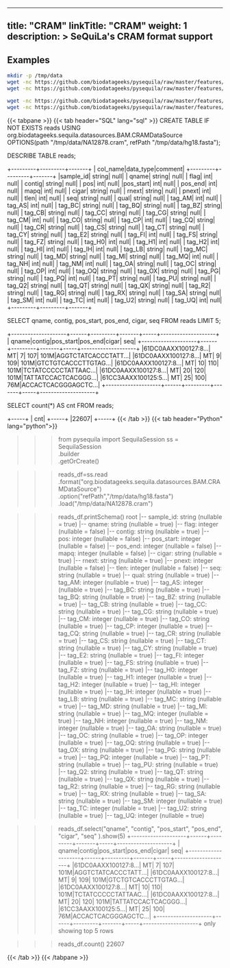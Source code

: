 
---
title: "CRAM"
linkTitle: "CRAM"
weight: 1
description: >
    SeQuiLa's CRAM format support
---

## Examples

```bash
mkdir -p /tmp/data
wget -nc https://github.com/biodatageeks/pysequila/raw/master/features/data/NA12878.multichrom.md.cram -O /tmp/data/NA12878.cram
wget -nc https://github.com/biodatageeks/pysequila/raw/master/features/data/NA12878.multichrom.md.cram.crai -O /tmp/data/NA12878.cram.crai

wget -nc https://github.com/biodatageeks/pysequila/raw/master/features/data/Homo_sapiens_assembly18_chr1_chrM.small.fasta -O /tmp/data/hg18.fasta
wget -nc https://github.com/biodatageeks/pysequila/raw/master/features/data/Homo_sapiens_assembly18_chr1_chrM.small.fasta.fai -O /tmp/data/hg18.fasta.fai
```



{{< tabpane >}}
{{< tab header="SQL" lang="sql" >}}
CREATE TABLE IF NOT EXISTS reads
USING org.biodatageeks.sequila.datasources.BAM.CRAMDataSource
OPTIONS(path "/tmp/data/NA12878.cram", refPath "/tmp/data/hg18.fasta");

DESCRIBE TABLE reads;

+---------+---------+-------+
| col_name|data_type|comment|
+---------+---------+-------+
|sample_id|   string|   null|
|    qname|   string|   null|
|     flag|      int|   null|
|   contig|   string|   null|
|      pos|      int|   null|
|pos_start|      int|   null|
|  pos_end|      int|   null|
|     mapq|      int|   null|
|    cigar|   string|   null|
|    rnext|   string|   null|
|    pnext|      int|   null|
|     tlen|      int|   null|
|      seq|   string|   null|
|     qual|   string|   null|
|   tag_AM|      int|   null|
|   tag_AS|      int|   null|
|   tag_BC|   string|   null|
|   tag_BQ|   string|   null|
|   tag_BZ|   string|   null|
|   tag_CB|   string|   null|
|   tag_CC|   string|   null|
|   tag_CG|   string|   null|
|   tag_CM|      int|   null|
|   tag_CO|   string|   null|
|   tag_CP|      int|   null|
|   tag_CQ|   string|   null|
|   tag_CR|   string|   null|
|   tag_CS|   string|   null|
|   tag_CT|   string|   null|
|   tag_CY|   string|   null|
|   tag_E2|   string|   null|
|   tag_FI|      int|   null|
|   tag_FS|   string|   null|
|   tag_FZ|   string|   null|
|   tag_H0|      int|   null|
|   tag_H1|      int|   null|
|   tag_H2|      int|   null|
|   tag_HI|      int|   null|
|   tag_IH|      int|   null|
|   tag_LB|   string|   null|
|   tag_MC|   string|   null|
|   tag_MD|   string|   null|
|   tag_MI|   string|   null|
|   tag_MQ|      int|   null|
|   tag_NH|      int|   null|
|   tag_NM|      int|   null|
|   tag_OA|   string|   null|
|   tag_OC|   string|   null|
|   tag_OP|      int|   null|
|   tag_OQ|   string|   null|
|   tag_OX|   string|   null|
|   tag_PG|   string|   null|
|   tag_PQ|      int|   null|
|   tag_PT|   string|   null|
|   tag_PU|   string|   null|
|   tag_Q2|   string|   null|
|   tag_QT|   string|   null|
|   tag_QX|   string|   null|
|   tag_R2|   string|   null|
|   tag_RG|   string|   null|
|   tag_RX|   string|   null|
|   tag_SA|   string|   null|
|   tag_SM|      int|   null|
|   tag_TC|      int|   null|
|   tag_U2|   string|   null|
|   tag_UQ|      int|   null|
+---------+---------+-------+

SELECT qname, contig, pos_start, pos_end, cigar, seq FROM reads LIMIT 5;

+--------------------+------+---------+-------+-----+--------------------+
|               qname|contig|pos_start|pos_end|cigar|                 seq|
+--------------------+------+---------+-------+-----+--------------------+
|61DC0AAXX100127:8...|    MT|        7|    107| 101M|AGGTCTATCACCCTATT...|
|61DC0AAXX100127:8...|    MT|        9|    109| 101M|GTCTGTCACCCTTGTAG...|
|61DC0AAXX100127:8...|    MT|       10|    110| 101M|TCTATCCCCCTATTAAC...|
|61DC0AAXX100127:8...|    MT|       20|    120| 101M|TATTATCCACTCACGGG...|
|61CC3AAXX100125:5...|    MT|       25|    100|  76M|ACCACTCACGGGAGCTC...|
+--------------------+------+---------+-------+-----+--------------------+

SELECT count(*) AS cnt FROM reads;

+-----+
|  cnt|
+-----+
|22607|
+-----+
{{< /tab >}}
{{< tab header="Python" lang="python">}}
>>> from pysequila import SequilaSession
>>> ss = SequilaSession \
.builder \
.getOrCreate()

>>> reads_df=ss.read\
.format("org.biodatageeks.sequila.datasources.BAM.CRAMDataSource")\
.option("refPath","/tmp/data/hg18.fasta") \
.load("/tmp/data/NA12878.cram")

>>> reads_df.printSchema()
root
|-- sample_id: string (nullable = true)
|-- qname: string (nullable = true)
|-- flag: integer (nullable = false)
|-- contig: string (nullable = true)
|-- pos: integer (nullable = false)
|-- pos_start: integer (nullable = false)
|-- pos_end: integer (nullable = false)
|-- mapq: integer (nullable = false)
|-- cigar: string (nullable = true)
|-- rnext: string (nullable = true)
|-- pnext: integer (nullable = false)
|-- tlen: integer (nullable = false)
|-- seq: string (nullable = true)
|-- qual: string (nullable = true)
|-- tag_AM: integer (nullable = true)
|-- tag_AS: integer (nullable = true)
|-- tag_BC: string (nullable = true)
|-- tag_BQ: string (nullable = true)
|-- tag_BZ: string (nullable = true)
|-- tag_CB: string (nullable = true)
|-- tag_CC: string (nullable = true)
|-- tag_CG: string (nullable = true)
|-- tag_CM: integer (nullable = true)
|-- tag_CO: string (nullable = true)
|-- tag_CP: integer (nullable = true)
|-- tag_CQ: string (nullable = true)
|-- tag_CR: string (nullable = true)
|-- tag_CS: string (nullable = true)
|-- tag_CT: string (nullable = true)
|-- tag_CY: string (nullable = true)
|-- tag_E2: string (nullable = true)
|-- tag_FI: integer (nullable = true)
|-- tag_FS: string (nullable = true)
|-- tag_FZ: string (nullable = true)
|-- tag_H0: integer (nullable = true)
|-- tag_H1: integer (nullable = true)
|-- tag_H2: integer (nullable = true)
|-- tag_HI: integer (nullable = true)
|-- tag_IH: integer (nullable = true)
|-- tag_LB: string (nullable = true)
|-- tag_MC: string (nullable = true)
|-- tag_MD: string (nullable = true)
|-- tag_MI: string (nullable = true)
|-- tag_MQ: integer (nullable = true)
|-- tag_NH: integer (nullable = true)
|-- tag_NM: integer (nullable = true)
|-- tag_OA: string (nullable = true)
|-- tag_OC: string (nullable = true)
|-- tag_OP: integer (nullable = true)
|-- tag_OQ: string (nullable = true)
|-- tag_OX: string (nullable = true)
|-- tag_PG: string (nullable = true)
|-- tag_PQ: integer (nullable = true)
|-- tag_PT: string (nullable = true)
|-- tag_PU: string (nullable = true)
|-- tag_Q2: string (nullable = true)
|-- tag_QT: string (nullable = true)
|-- tag_QX: string (nullable = true)
|-- tag_R2: string (nullable = true)
|-- tag_RG: string (nullable = true)
|-- tag_RX: string (nullable = true)
|-- tag_SA: string (nullable = true)
|-- tag_SM: integer (nullable = true)
|-- tag_TC: integer (nullable = true)
|-- tag_U2: string (nullable = true)
|-- tag_UQ: integer (nullable = true)

>>> reads_df.select("qname", "contig", "pos_start", "pos_end", "cigar", "seq" ).show(5)
+--------------------+------+---------+-------+-----+--------------------+
|               qname|contig|pos_start|pos_end|cigar|                 seq|
+--------------------+------+---------+-------+-----+--------------------+
|61DC0AAXX100127:8...|    MT|        7|    107| 101M|AGGTCTATCACCCTATT...|
|61DC0AAXX100127:8...|    MT|        9|    109| 101M|GTCTGTCACCCTTGTAG...|
|61DC0AAXX100127:8...|    MT|       10|    110| 101M|TCTATCCCCCTATTAAC...|
|61DC0AAXX100127:8...|    MT|       20|    120| 101M|TATTATCCACTCACGGG...|
|61CC3AAXX100125:5...|    MT|       25|    100|  76M|ACCACTCACGGGAGCTC...|
+--------------------+------+---------+-------+-----+--------------------+
only showing top 5 rows

>>> reads_df.count()
22607


{{< /tab >}}
{{< /tabpane >}}